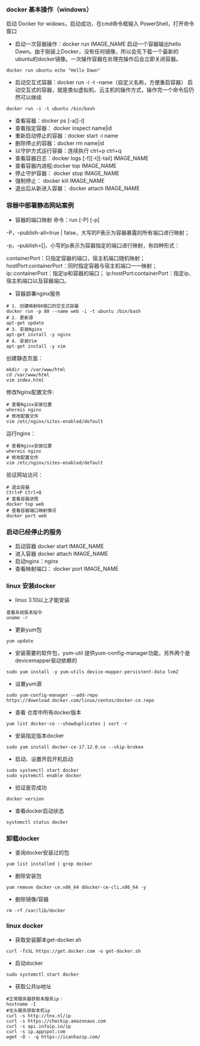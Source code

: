 ### docker 基本操作（windows）
启动 Docker for widows，启动成功，在cmd命令框输入 PowerShell，打开命令窗口
- 启动一次容器操作：docker run IMAGE_NAME
启动一个容器输出hello Dawn。由于刚装上Docker，没有任何镜像，所以会先下载一个最新的ubuntu的docker镜像。一次操作容器在处理完操作后会立即关闭容器。
~~~
docker run ubuntu echo "Hello Dawn"
~~~
- 启动交互式容器：docker run -i -t -name（自定义名称，方便重启容器）
启动交互式的容器，就是类似虚拟机、云主机的操作方式，操作完一个命令后仍然可以继续
~~~
docker run -i -t ubuntu /bin/bash
~~~
- 查看容器：docker ps [-a][-l]
- 查看指定容器： docker inspect name|id
- 重新启动停止的容器：docker start -i name
- 删除停止的容器：docker rm name|id
- 以守护方式运行容器：连续执行 ctrl+p ctrl+q
- 查看容器日志：docker logs [-f][-t][-tail] IMAGE_NAME
- 查看容器内进程:docker top IMAGE_NAME
- 停止守护容器： docker stop IMAGE_NAME
- 强制停止： docker kill IMAGE_NAME
- 退出后从新进入容器： docker attach IMAGE_NAME

### 容器中部署静态网站案例
- 容器的端口映射
命令：run [-P] [-p]

-P，–publish-all=true | false，大写的P表示为容器暴露的所有端口进行映射；

-p，–publish=[]，小写的p表示为容器指定的端口进行映射，有四种形式：

containerPort：只指定容器的端口，宿主机端口随机映射；
hostPort:containerPort：同时指定容器与宿主机端口一一映射；
ip::containerPort：指定ip和容器的端口；
ip:hostPort:containerPort：指定ip、宿主机端口以及容器端口。

- 容器部署nginx服务
~~~
# 1. 创建映射80端口的交互式容器
docker run -p 80 --name web -i -t ubuntu /bin/bash
# 2. 更新源
apt-get update
# 3. 安装Nginx
apt-get install -y nginx
# 4. 安装Vim
apt-get install -y vim
~~~
创建静态页面：
~~~
mkdir -p /var/www/html
cd /var/www/html
vim index.html
~~~
修改Nginx配置文件:
~~~
# 查看Nginx安装位置
whereis nginx
# 修改配置文件
vim /etc/nginx/sites-enabled/default
~~~

运行nginx：
~~~
# 查看Nginx安装位置
whereis nginx
# 修改配置文件
vim /etc/nginx/sites-enabled/default
~~~

验证网站访问：
~~~
# 退出容器
Ctrl+P Ctrl+Q
# 查看容器进程
docker top web
# 查看容器端口映射情况
docker port web
~~~

### 启动已经停止的服务
- 启动容器 docker start IMAGE_NAME
- 进入容器 docker attach IMAGE_NAME
- 启动nginx：nginx
- 查看映射端口： docker port IMAGE_NAME


### linux 安装docker
- linux 3.10以上才能安装
~~~
查看系统版本指令
uname -r
~~~
- 更新yum包
~~~
yum update
~~~
- 安装需要的软件包，yum-util 提供yum-config-manager功能，另外两个是devicemapper驱动依赖的
~~~
sudo yum install -y yum-utils device-mapper-persistent-data lvm2
~~~
- 设置yum源
~~~
sudo yum-config-manager --add-repo https://download.docker.com/linux/centos/docker-ce.repo
~~~
- 查看 仓库中所有docker版本
~~~
yum list docker-ce --showduplicates | sort -r
~~~
- 安装指定版本docker
~~~
sudo yum install docker-ce-17.12.0.ce --skip-broken
~~~
- 启动、设置开启开机启动
~~~
sudo systemctl start docker
sudo systemctl enable docker
~~~
- 验证是否成功
~~~
docker version
~~~
- 查看docker启动状态
~~~
systemctl status docker
~~~

### 卸载docker
- 查询docker安装过的包
~~~
yum list installed | grep docker
~~~
- 删除安装包
~~~
yum remove docker-ce.x86_64 ddocker-ce-cli.x86_64 -y
~~~
- 删除镜像/容器
~~~
rm -rf /var/lib/docker
~~~


### linux docker
- 获取安装脚本get-docker.sh
~~~
curl -fsSL https://get.docker.com -o get-docker.sh
~~~
- 启动docker
~~~
sudo systemctl start docker 
~~~

- 获取公共ip地址
~~~
#正常服务器获取本服务ip：
hostname -I
#无头服务获取本机ip
curl -s http://tnx.nl/ip
curl -s https://checkip.amazonaws.com
curl -s api.infoip.io/ip
curl -s ip.appspot.com
wget -O - -q https://icanhazip.com/
~~~
